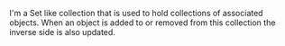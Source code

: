 I'm a Set like collection that is used to hold collections of associated objects. When an object is added to or removed from this collection the inverse side is also updated.